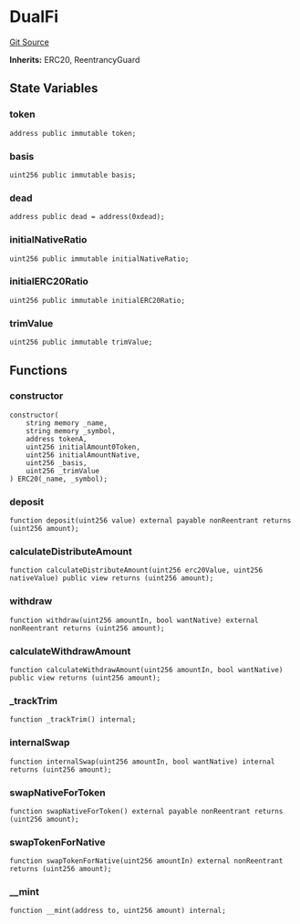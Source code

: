 # DualFi
[Git Source](https://github.com//PermissionlessGames/degen-casino/blob/760b4fc276a589a76aa0e7708831424a0d0591e7/src/token/DualFi.sol)

**Inherits:**
ERC20, ReentrancyGuard


## State Variables
### token

```solidity
address public immutable token;
```


### basis

```solidity
uint256 public immutable basis;
```


### dead

```solidity
address public dead = address(0xdead);
```


### initialNativeRatio

```solidity
uint256 public immutable initialNativeRatio;
```


### initialERC20Ratio

```solidity
uint256 public immutable initialERC20Ratio;
```


### trimValue

```solidity
uint256 public immutable trimValue;
```


## Functions
### constructor


```solidity
constructor(
    string memory _name,
    string memory _symbol,
    address tokenA,
    uint256 initialAmount0Token,
    uint256 initialAmountNative,
    uint256 _basis,
    uint256 _trimValue
) ERC20(_name, _symbol);
```

### deposit


```solidity
function deposit(uint256 value) external payable nonReentrant returns (uint256 amount);
```

### calculateDistributeAmount


```solidity
function calculateDistributeAmount(uint256 erc20Value, uint256 nativeValue) public view returns (uint256 amount);
```

### withdraw


```solidity
function withdraw(uint256 amountIn, bool wantNative) external nonReentrant returns (uint256 amount);
```

### calculateWithdrawAmount


```solidity
function calculateWithdrawAmount(uint256 amountIn, bool wantNative) public view returns (uint256 amount);
```

### _trackTrim


```solidity
function _trackTrim() internal;
```

### internalSwap


```solidity
function internalSwap(uint256 amountIn, bool wantNative) internal returns (uint256 amount);
```

### swapNativeForToken


```solidity
function swapNativeForToken() external payable nonReentrant returns (uint256 amount);
```

### swapTokenForNative


```solidity
function swapTokenForNative(uint256 amountIn) external nonReentrant returns (uint256 amount);
```

### __mint


```solidity
function __mint(address to, uint256 amount) internal;
```

